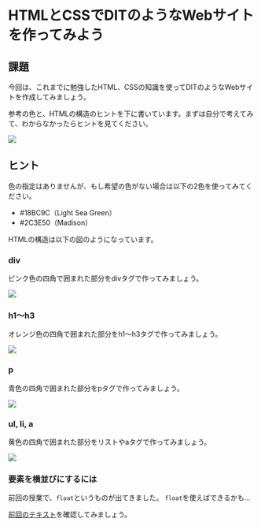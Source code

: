 # HTMLとCSSでDITのようなWebサイトを作ってみよう

## 課題

今回は、これまでに勉強したHTML、CSSの知識を使ってDITのようなWebサイトを作成してみましょう。

参考の色と、HTMLの構造のヒントを下に書いています。まずは自分で考えてみて、わからなかったらヒントを見てください。

![](./images/dit.png)

## ヒント

色の指定はありませんが、もし希望の色がない場合は以下の2色を使ってみてください。

* \#18BC9C（Light  Sea Green）
* \#2C3E50（Madison）


HTMLの構造は以下の図のようになっています。

### div
ピンク色の四角で囲まれた部分をdivタグで作ってみましょう。

![](./images/div.png)

### h1〜h3 
オレンジ色の四角で囲まれた部分をh1〜h3タグで作ってみましょう。

![](./images/hx.png)

### p 
青色の四角で囲まれた部分をpタグで作ってみましょう。

![](./images/p.png)

### ul, li, a 
黄色の四角で囲まれた部分をリストやaタグで作ってみましょう。

![](./images/ul_a.png)


### 要素を横並びにするには
前回の授業で、`float`というものが出てきました。
`float`を使えばできるかも...

<a href="../3/basic_bloglike_layout.md" target="_blank">前回のテキスト</a>を確認してみましょう。


